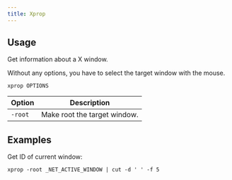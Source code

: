```yaml
---
title: Xprop
---
```


## Usage

Get information about a X window.

Without any options, you have to select the target window with the mouse.

```shell
xprop OPTIONS
```

| Option | Description |
| --- | --- |
| `-root` | Make root the target window. |

## Examples

Get ID of current window:

```shell
xprop -root _NET_ACTIVE_WINDOW | cut -d ' ' -f 5
```
